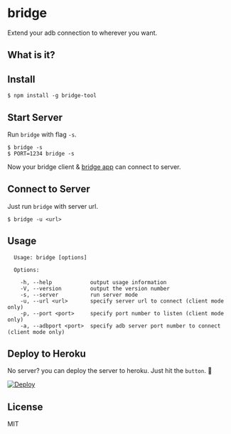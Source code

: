 # bridge

Extend your adb connection to wherever you want.

## What is it?

## Install

```
$ npm install -g bridge-tool
```

## Start Server

Run `bridge` with flag `-s`.

```
$ bridge -s
$ PORT=1234 bridge -s
```

Now your bridge client & [bridge app](https://github.com/chitacan/bridge-app) can connect to server.

## Connect to Server

Just run `bridge` with server url.

```
$ bridge -u <url>
```

## Usage

```
  Usage: bridge [options]

  Options:

    -h, --help            output usage information
    -V, --version         output the version number
    -s, --server          run server mode
    -u, --url <url>       specify server url to connect (client mode only)
    -p, --port <port>     specify port number to listen (client mode only)
    -a, --adbport <port>  specify adb server port number to connect (client mode only)
```

## Deploy to Heroku

No server? you can deploy the server to heroku. Just hit the `button`. :lipstick:

[![Deploy](https://www.herokucdn.com/deploy/button.png)](https://heroku.com/deploy?template=https://github.com/chitacan/bridge)

## License

MIT
